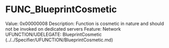 # FUNC_BlueprintCosmetic

Value: 0x00000008
Description: Function is cosmetic in nature and should not be invoked on dedicated servers
Feature: Network
UFUNCTION/UDELEGATE: BlueprintCosmetic (../../Specifier/UFUNCTION/BlueprintCosmetic.md)